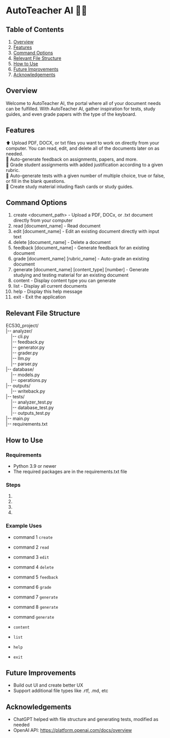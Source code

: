 # AutoTeacher AI 👩‍🏫

## Table of Contents
 1. [Overview](#overview)
 2. [Features](#features)
 3. [Command Options](#command-options)
 4. [Relevant File Structure](#relevant-file-structure)
 5. [How to Use](#how-to-use)
 6. [Future Improvements](#future-improvements)
 7. [Acknowledgements](#acknowledgements)

## Overview
Welcome to AutoTeacher AI, the portal where all of your document needs can be fulfilled. With AutoTeacher AI, gather inspiration for tests, study guides, and even grade papers with the type of the keyboard.

## Features
⬆️ Upload PDF, DOCX, or txt files you want to work on directly from your computer. You can read, edit, and delete all of the documents later on as needed. \
🔄 Auto-generate feedback on assignments, papers, and more. \
💯 Grade student assignments with added justification according to a given rubric. \
📝 Auto-generate tests with a given number of multiple choice, true or false, or fill in the blank questions. \
🧠 Create study material inluding flash cards or study guides.

## Command Options
 1. create <document_path> - Upload a PDF, DOCx, or .txt document directly from your computer
 2. read [document_name] - Read document
 3. edit [document_name] - Edit an existing document directly with input text
 4. delete [document_name] - Delete a document
 5. feedback [document_name] - Generate feedback for an existing document
 6. grade [document_name] [rubric_name] - Auto-grade an existing document
 7. generate [document_name] [content_type] [number] - Generate studying and testing material for an existing document
 8. content - Display content type you can generate
 9. list - Display all current documents
 10. help - Display this help message
 11. exit - Exit the application

## Relevant File Structure
EC530_project/ \
|-- analyzer/ \
&nbsp;&nbsp;&nbsp;  |-- cli.py \
&nbsp;&nbsp;&nbsp;  |-- feedback.py \
&nbsp;&nbsp;&nbsp;  |-- generator.py \
&nbsp;&nbsp;&nbsp;  |-- grader.py \
&nbsp;&nbsp;&nbsp;  |-- llm.py \
&nbsp;&nbsp;&nbsp;  |-- parser.py \
|-- database/ \
&nbsp;&nbsp;&nbsp;  |-- models.py \
&nbsp;&nbsp;&nbsp;  |-- operations.py \
|-- outputs/ \
&nbsp;&nbsp;&nbsp;  |-- writeback.py \
|-- tests/ \
&nbsp;&nbsp;&nbsp;  |-- analyzer_test.py \
&nbsp;&nbsp;&nbsp;  |-- database_test.py \
&nbsp;&nbsp;&nbsp;  |-- outputs_test.py \
|--  main.py \
|-- requirements.txt 

## How to Use
### Requirements
* Python 3.9 or newer
* The required packages are in the requirements.txt file

### Steps
 1. 
 2. 
 3. 
 4. 

### Example Uses
* command 1 `create`
>
* command 2 `read`
>
* command 3 `edit`
>
* command 4 `delete`
>
* command 5 `feedback`
>
* command 6 `grade`
>
* command 7 `generate`
>
* command 8 `generate`
>
* command `generate`
>
* `content`
>
* `list`
>
* `help`
>
* `exit`
>

## Future Improvements
* Build out UI and create better UX
* Support additional file types like .rtf, .md, etc

## Acknowledgements
* ChatGPT helped with file structure and generating tests, modified as needed
* OpenAI API: https://platform.openai.com/docs/overview
